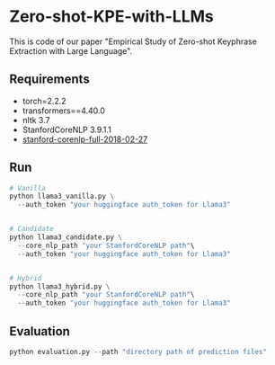 # Zero-shot-KPE-with-LLMs
This is code of our paper "Empirical Study of Zero-shot Keyphrase Extraction with Large Language".

## Requirements
- torch=2.2.2
- transformers==4.40.0
- nltk 3.7
- StanfordCoreNLP 3.9.1.1
- [stanford-corenlp-full-2018-02-27](https://drive.google.com/file/d/1K4Ll54ypTf_tF83Mkkar2QKOcZ4Uskl5/view?usp=sharing)


## Run
```python
# Vanilla
python llama3_vanilla.py \
  --auth_token "your huggingface auth_token for Llama3"


# Candidate
python llama3_candidate.py \
  --core_nlp_path "your StanfordCoreNLP path"\
  --auth_token "your huggingface auth_token for Llama3"


# Hybrid
python llama3_hybrid.py \
  --core_nlp_path "your StanfordCoreNLP path"\
  --auth_token "your huggingface auth_token for Llama3"
```



## Evaluation
```python
python evaluation.py --path "directory path of prediction files"
```
